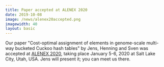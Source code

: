 ```yaml
---
title: Paper accepted at ALENEX 2020
date: 2019-10-08
image: /news/alenex20accepted.png
imagewidth: 40
layout: basic
---
```


Our paper "Cost-optimal assignment of elements in genome-scale multi-way bucketed Cuckoo hash tables" by Jens, Henning and Sven was accepted at [ALENEX 2020](https://www.siam.org/conferences/cm/program/accepted-papers/alenex20-accepted-papers), taking place January 5-6, 2020 at Salt Lake City, Utah, USA.
Jens will present it; you can meet us there.
